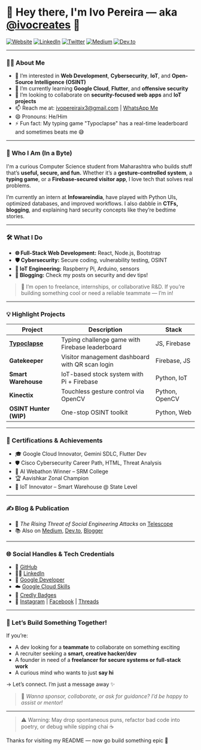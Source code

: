 # 👋 Hey there, I'm Ivo Pereira — aka [@ivocreates](https://github.com/ivocreates) 🚀

[![Website](https://img.shields.io/badge/ivocreates.site-%233F72AF.svg?style=for-the-badge&logo=google-chrome)](https://ivocreates.site)
[![LinkedIn](https://img.shields.io/badge/LinkedIn-%230A66C2.svg?style=for-the-badge&logo=linkedin)](https://linkedin.com/in/pereira-ivo)
[![Twitter](https://img.shields.io/badge/Twitter-%231DA1F2.svg?style=for-the-badge&logo=twitter)](https://x.com/ivocreates)
[![Medium](https://img.shields.io/badge/Medium-%23000000.svg?style=for-the-badge&logo=medium)](https://medium.com/@ivocreates)
[![Dev.to](https://img.shields.io/badge/Dev.to-%230A0A0A.svg?style=for-the-badge&logo=devdotto)](https://dev.to/ivocreates)

---

### 👨‍💻 About Me

- 👀 I’m interested in **Web Development**, **Cybersecurity**, **IoT**, and **Open-Source Intelligence (OSINT)**
- 🌱 I’m currently learning **Google Cloud**, **Flutter**, and **offensive security**
- 💞️ I’m looking to collaborate on **security-focused web apps** and **IoT projects**
- 📫 Reach me at: [ivopereiraix3@gmail.com](mailto:ivopereiraix3@gmail.com) | [WhatsApp Me](https://wa.me/919403765835)
- 😄 Pronouns: He/Him
- ⚡ Fun fact: My typing game "Typoclapse" has a real-time leaderboard and sometimes beats me 😅

---

### 🧠 Who I Am (In a Byte)

I'm a curious Computer Science student from Maharashtra who builds stuff that’s **useful, secure, and fun.** Whether it’s a **gesture-controlled system**, a **typing game**, or a **Firebase-secured visitor app**, I love tech that solves real problems.

I’m currently an intern at **Infowareindia**, have played with Python UIs, optimized databases, and improved workflows. I also dabble in **CTFs, blogging**, and explaining hard security concepts like they’re bedtime stories.

---

### 🛠️ What I Do

- **🌐 Full-Stack Web Development:** React, Node.js, Bootstrap
- **🛡️ Cybersecurity:** Secure coding, vulnerability testing, OSINT
- **🧠 IoT Engineering:** Raspberry Pi, Arduino, sensors
- **📝 Blogging:** Check my posts on security and dev tips!

> 🌟 I’m open to freelance, internships, or collaborative R&D. If you’re building something cool or need a reliable teammate — I’m in!

---

### 💡 Highlight Projects

| Project | Description | Stack |
|--------|-------------|-------|
| [**Typoclapse**](https://typoclapse.web.app) | Typing challenge game with Firebase leaderboard | JS, Firebase |
| **Gatekeeper** | Visitor management dashboard with QR scan login | Firebase, JS |
| **Smart Warehouse** | IoT-based stock system with Pi + Firebase | Python, IoT |
| **Kinectix** | Touchless gesture control via OpenCV | Python, OpenCV |
| **OSINT Hunter (WIP)** | One-stop OSINT toolkit | Python, Web

---

### 🏅 Certifications & Achievements

- 🎓 Google Cloud Innovator, Gemini SDLC, Flutter Dev
- 🛡️ Cisco Cybersecurity Career Path, HTML, Threat Analysis
- 🥉 AI Webathon Winner – SRM College
- 🏆 Aavishkar Zonal Champion
- 🔌 IoT Innovator – Smart Warehouse @ State Level

---

### ✍️ Blog & Publication

- 🧠 *The Rising Threat of Social Engineering Attacks* on [Telescope](https://telescope.ac/stories-of-ivo)
- 📚 Also on [Medium](https://medium.com/@ivocreates), [Dev.to](https://dev.to/ivocreates), [Blogger](https://dev-perivo.blogspot.com)

---

### 🌐 Social Handles & Tech Credentials

- 🔗 [GitHub](https://github.com/ivocreates)
- 🧑‍💼 [LinkedIn](https://linkedin.com/in/pereira-ivo)
- 🧪 [Google Developer](https://g.dev/ivopereira)
- ☁️ [Google Cloud Skills](https://www.cloudskillsboost.google/public_profiles/cee00cf0-fb42-4b7f-9c4c-fe4cd4aafab6)
- 📛 [Credly Badges](https://www.credly.com/users/ivo_pereira)
- 📸 [Instagram](https://instagram.com/perivo_ix3) | [Facebook](https://facebook.com/ivpereira) | [Threads](https://www.threads.com/@perivo_ix3)

---

### 🤝 Let’s Build Something Together!

If you’re:
- A dev looking for a **teammate** to collaborate on something exciting
- A recruiter seeking a **smart, creative hacker/dev**
- A founder in need of a **freelancer for secure systems or full-stack work**
- A curious mind who wants to just **say hi**

→ Let’s connect. I’m just a message away ✨

> 💬 *Wanna sponsor, collaborate, or ask for guidance? I’d be happy to assist or mentor!*

---

> ⚠️ Warning: May drop spontaneous puns, refactor bad code into poetry, or debug while sipping chai ☕️

Thanks for visiting my README — now go build something epic 💙
